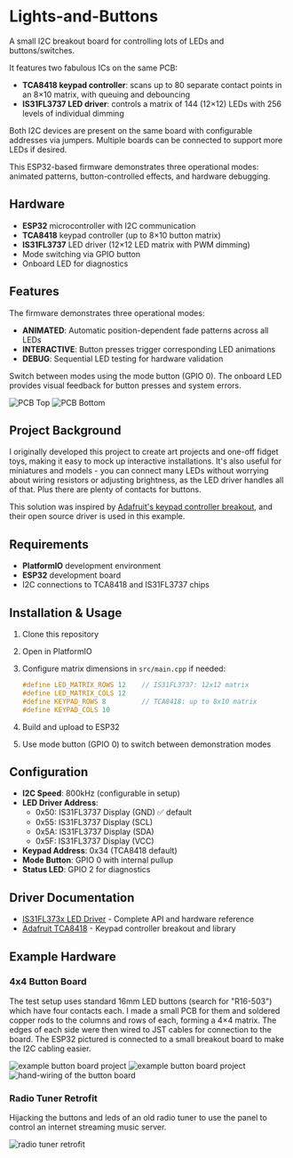 # Lights-and-Buttons

A small I2C breakout board for controlling lots of LEDs and buttons/switches.

It features two fabulous ICs on the same PCB:

- **TCA8418 keypad controller**: scans up to 80 separate contact points in an 8×10 matrix, with queuing and debouncing
- **IS31FL3737 LED driver**: controls a matrix of 144 (12×12) LEDs with 256 levels of individual dimming

Both I2C devices are present on the same board with configurable addresses via jumpers. Multiple boards can be connected to support more LEDs if desired.

This ESP32-based firmware demonstrates three operational modes: animated patterns, button-controlled effects, and hardware debugging.

## Hardware

- **ESP32** microcontroller with I2C communication
- **TCA8418** keypad controller (up to 8×10 button matrix)
- **IS31FL3737** LED driver (12×12 LED matrix with PWM dimming)
- Mode switching via GPIO button
- Onboard LED for diagnostics

## Features

The firmware demonstrates three operational modes:

- **ANIMATED**: Automatic position-dependent fade patterns across all LEDs
- **INTERACTIVE**: Button presses trigger corresponding LED animations  
- **DEBUG**: Sequential LED testing for hardware validation

Switch between modes using the mode button (GPIO 0). The onboard LED provides visual feedback for button presses and system errors.

![PCB Top](docs/pcb-top-3d.png)
![PCB Bottom](docs/pcb-bottom-3d.png)

## Project Background

I originally developed this project to create art projects and one-off fidget toys, making it easy to mock up interactive installations. It's also useful for miniatures and models - you can connect many LEDs without worrying about wiring resistors or adjusting brightness, as the LED driver handles all of that. Plus there are plenty of contacts for buttons.

This solution was inspired by [Adafruit's keypad controller breakout](https://www.adafruit.com/product/4918#description), and their open source driver is used in this example.

## Requirements

- **PlatformIO** development environment
- **ESP32** development board
- I2C connections to TCA8418 and IS31FL3737 chips

## Installation & Usage

1. Clone this repository
2. Open in PlatformIO
3. Configure matrix dimensions in `src/main.cpp` if needed:

   ```cpp
   #define LED_MATRIX_ROWS 12    // IS31FL3737: 12x12 matrix
   #define LED_MATRIX_COLS 12
   #define KEYPAD_ROWS 8         // TCA8418: up to 8x10 matrix  
   #define KEYPAD_COLS 10
   ```

4. Build and upload to ESP32
5. Use mode button (GPIO 0) to switch between demonstration modes

## Configuration

- **I2C Speed**: 800kHz (configurable in setup)
- **LED Driver Address**:
  - 0x50: IS31FL3737 Display (GND) ✅ default
  - 0x55: IS31FL3737 Display (SCL)
  - 0x5A: IS31FL3737 Display (SDA)
  - 0x5F: IS31FL3737 Display (VCC)
- **Keypad Address**: 0x34 (TCA8418 default)
- **Mode Button**: GPIO 0 with internal pullup
- **Status LED**: GPIO 2 for diagnostics

## Driver Documentation

- [IS31FL373x LED Driver](https://github.com/somebox/IS31FL373x-Driver) - Complete API and hardware reference
- [Adafruit TCA8418](https://www.adafruit.com/product/4918) - Keypad controller breakout and library

## Example Hardware

### 4x4 Button Board

The test setup uses standard 16mm LED buttons (search for "R16-503") which have four contacts each. I made a small PCB for them and soldered copper rods to the columns and rows of each, forming a 4×4 matrix. The edges of each side were then wired to JST cables for connection to the board. The ESP32 pictured is connected to a small breakout board to make the I2C cabling easier.

![example button board project](docs/board-example.jpeg)
![example button board project](docs/button-board.jpeg)
![hand-wiring of the button board](docs/button-board-back.jpeg)

### Radio Tuner Retrofit

Hijacking the buttons and leds of an old radio tuner to use the panel to control an internet streaming music server.

![radio tuner retrofit](docs/radio-tuner-retrofit.jpeg)

